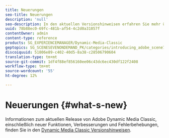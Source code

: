 ```yaml
---
title: Neuerungen
seo-title: Neuerungen
description: 'null'
seo-description: In den aktuellen Versionshinweisen erfahren Sie mehr über die neuen Dynamic Media Classic.
uuid: 78b88ec0-69fc-481b-af54-4c2d0a31057f
contentOwner: admin
content-type: reference
products: SG_EXPERIENCEMANAGER/Dynamic-Media-Classic
geptopics: SG_SCENESEVENONDEMAND_PK/categories/introducing_adobe_scene7
discoiquuid: 51806e89-c402-40d5-8a38-c28506790604
translation-type: tm+mt
source-git-commit: 1df4f88ef856160ee06c43dc6ec430df122f2408
workflow-type: tm+mt
source-wordcount: '55'
ht-degree: 12%

---
```



# Neuerungen {#what-s-new}

Informationen zum aktuellen Release von Adobe Dynamic Media Classic, einschließlich neuer Funktionen, Verbesserungen und Fehlerbehebungen, finden Sie in den [Dynamic Media Classic Versionshinweisen](https://docs.adobe.com/content/help/en/dynamic-media-developer-resources/release-notes/s7rn2017.html).
